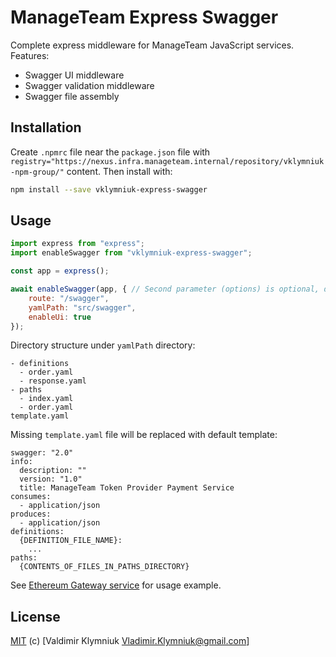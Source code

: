 # ManageTeam Express Swagger

Complete express middleware for ManageTeam JavaScript services. Features:

+ Swagger UI middleware
+ Swagger validation middleware
+ Swagger file assembly

Installation
------------

Create `.npmrc` file near the `package.json` file with `registry="https://nexus.infra.manageteam.internal/repository/vklymniuk-npm-group/"` content. Then install with:

```bash
npm install --save vklymniuk-express-swagger
```

Usage
-----

```javascript
import express from "express";
import enableSwagger from "vklymniuk-express-swagger";

const app = express();

await enableSwagger(app, { // Second parameter (options) is optional, defaults are listed below
    route: "/swagger",
    yamlPath: "src/swagger",
    enableUi: true
});
```

Directory structure under `yamlPath` directory:

```
- definitions
  - order.yaml
  - response.yaml
- paths
  - index.yaml
  - order.yaml
template.yaml
```

Missing `template.yaml` file will be replaced with default template:

```
swagger: "2.0"
info:
  description: ""
  version: "1.0"
  title: ManageTeam Token Provider Payment Service
consumes:
  - application/json
produces:
  - application/json
definitions:
  {DEFINITION_FILE_NAME}:
    ...
paths:
  {CONTENTS_OF_FILES_IN_PATHS_DIRECTORY}
```

See [Ethereum Gateway service](http://gitlab-service.manageteam.ec2-internal/blockchain/ethereum-gateway) for usage example.

License
-------

[MIT](LICENSE) (c) [Valdimir Klymniuk <Vladimir.Klymniuk@gmail.com>]